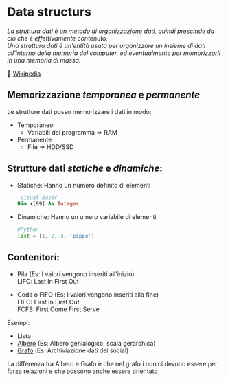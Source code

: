 # Data structurs
*La struttura dati è un metodo di organizzazione dati, quindi prescinde da ciò che è effettivamente contenuto.*<br>
*Una struttura dati è un'entità usata per organizzare un insieme di dati all'interno della memoria del computer, ed eventualmente per memorizzarli in una memoria di massa.*

:link: [Wikipedia](https://it.wikipedia.org/wiki/Struttura_dati)

## Memorizzazione *temporanea* e *permanente*
Le strutture dati posso memorizzare i dati in modo:
- Temporaneo
	- Variabili del programma => RAM
- Permanente
	- File => HDD/SSD


## Strutture dati *statiche* e *dinamiche*:
- Statiche:
	Hanno un numero definito di elementi
	```vb
	'Visual Basic
	Dim x[99] As Integer
	```
	
- Dinamiche:
	Hanno un umero variabile di elementi
	```py
	#Python
	list = [1, 2, 3, 'pippo']
	```
	
## Contenitori:
- Pila (Es: I valori vengono inseriti all'inizio)<br>
LIFO:  Last In First Out

- Coda o FIFO (Es: I valori vengono inseriti alla fine)<br>
FIFO: First In First Out<br>
FCFS: First Come First Serve
 
Esempi:
- Lista
- [Albero](https://it.wikipedia.org/wiki/Albero_(informatica)) (Es: Albero genialogico, scala gerarchica)
- [Grafo](https://it.wikipedia.org/wiki/Grafo) (Es: Archiviazione dati dei social)
	
La differenza tra Albero e Grafo è che nel grafo i non ci devono essere per forza relazioni e che possono anche essere orientato
